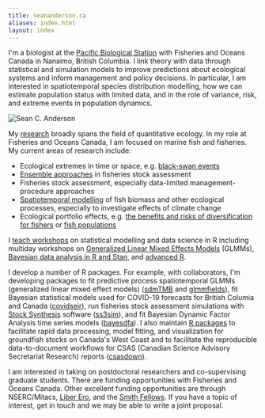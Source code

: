 ```yaml
---
title: seananderson.ca
aliases: index.html
layout: index
---
```


I'm a biologist at the [Pacific Biological Station](http://www.pac.dfo-mpo.gc.ca/science/facilities-installations/pbs-sbp/index-eng.html) with
Fisheries and Oceans Canada in Nanaimo, British Columbia.
I link theory with data through statistical and simulation models to improve predictions about ecological systems and inform management and policy decisions.
In particular, I am interested in spatiotemporal species distribution modelling, how we can estimate population status with limited data, and in the role of variance, risk, and extreme events in population dynamics.

<img src="images/seananderson2018@2x.jpg" alt="Sean C. Anderson" class="headshot"/>

My [research](/cv.html#publications) broadly spans the field of quantitative
ecology. In my role at Fisheries and Oceans Canada, I am focused on marine fish and fisheries. My current areas of research include:

- Ecological extremes in time or space, e.g. [black-swan events](http://www.pnas.org/content/114/12/3252)
- [Ensemble approaches](https://doi.org/10.1111/faf.12200) in fisheries stock assessment
- Fisheries stock assessment, especially data-limited management-procedure approaches
- [Spatiotemporal modelling](https://doi.org/10.1002/ecy.2403) of fish biomass and other ecological processes, especially to investigate effects of climate change
- Ecological portfolio effects, e.g. [the benefits and risks of diversification for fishers](https://doi.org/10.1073/pnas.1702506114) or [fish populations](https://doi.org/10.1890/14-0266.1)

I [teach workshops](/workshops) on statistical modelling and data science
in R including multiday workshops on [Generalized Linear Mixed Effects
Models](https://github.com/seananderson/glmm-course) (GLMMs), [Bayesian data
analysis in R and Stan]( https://github.com/seananderson/bayes-course), and
[advanced R](https://github.com/seananderson/adv-r-course).

I develop a number of R packages. For example, with collaborators, I'm developing packages to fit predictive process spatiotemporal GLMMs (generalized linear mixed effect models)
([sdmTMB](https://pbs-assess.github.io/sdmTMB/index.html) and [glmmfields](https://github.com/seananderson/glmmfields)), 
fit Bayesian statistical models used for COVID-19 forecasts for British Columia and Canada ([covidseir](https://github.com/seananderson/covidseir)),
run fisheries stock assessment simulations with [Stock
Synthesis][nefsc] software ([ss3sim](https://github.com/ss3sim/ss3sim)),
and fit Bayesian
Dynamic Factor Analysis time series models
([bayesdfa](https://github.com/fate-ewi/bayesdfa)). 
I also maintain [R packages](https://github.com/pbs-assess) to facilitate rapid
data processing, model fitting, and visualization for groundfish stocks on Canada's West Coast and to facilitate the reproducible data-to-document workflows for CSAS (Canadian Science Advisory Secretariat Research) reports ([csasdown](https://github.com/pbs-assess/csasdown)).

I am interested in taking on postdoctoral researchers and co-supervising
graduate students. There are funding opportunities with Fisheries and Oceans
Canada. Other excellent
funding opportunities are through NSERC/Mitacs, [Liber Ero](http://liberero.ca/), and the
[Smith Fellows](https://conbio.org/mini-sites/smith-fellows). If you
have a topic of interest, get in touch and we may be able to write a joint
proposal.

[earth2ocean]: http://earth2ocean.org
[gg]: http://www.gg.ca/honour.aspx?id=75057&t=1&;ln=Anderson
[ecofolio]: https://github.com/seananderson/ecofolio
[robustmeta]: https://github.com/seananderson/robustmeta
[my github]: https://github.com/seananderson
[nefsc]: http://nft.nefsc.noaa.gov/Stock_Synthesis_3.htm
[sfu]: http://sfu.ca/
[dal]: http://www.dal.ca/
[colophon]: colophon.html
[smith]: http://www.conbio.org/mini-sites/smith-fellows
[M.Sc. thesis]: http://dalspace.library.dal.ca//handle/10222/12813
[Ph.D. thesis]: https://theses.lib.sfu.ca/thesis/etd8887
[cucdoi]: http://dx.doi.org/10.1111/j.1467-2979.2010.00397.x
[metafolio]: http://cran.r-project.org/package=metafolio
[rem]: http://www.rem.sfu.ca/
[safs]: http://fish.washington.edu/
[paleobaselines]: http://doi.org/10.1126/science.aaa6635
[nwfsc]: www.nwfsc.noaa.gov/
